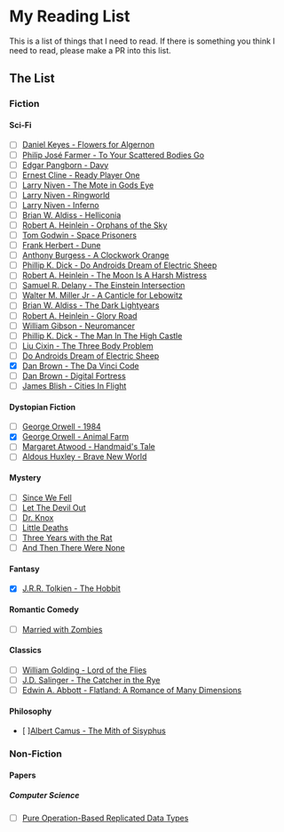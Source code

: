 # My Reading List
This is a list of things that I need to read. If there is something you think I need to read, please make a PR into this list.

## The List
### Fiction
#### Sci-Fi
- [ ] [Daniel Keyes - Flowers for Algernon](http://www.sdfo.org/gj/stories/flowersforalgernon.pdf)
- [ ] [Philip José Farmer - To Your Scattered Bodies Go](https://www.goodreads.com/book/show/189147.To_Your_Scattered_Bodies_Go)
- [ ] [Edgar Pangborn - Davy](https://www.goodreads.com/book/show/920957.Davy)
- [ ] [Ernest Cline - Ready Player One](https://www.goodreads.com/book/show/9969571-ready-player-one)
- [ ] [Larry Niven - The Mote in Gods Eye](https://www.goodreads.com/book/show/100365.The_Mote_in_God_s_Eye)
- [ ] [Larry Niven - Ringworld](https://www.goodreads.com/book/show/61179.Ringworld)
- [ ] [Larry Niven - Inferno](https://www.goodreads.com/book/show/100369.Inferno)
- [ ] [Brian W. Aldiss - Helliconia](https://www.goodreads.com/book/show/672244.Helliconia_Spring)
- [ ] [Robert A. Heinlein - Orphans of the Sky](https://www.goodreads.com/book/show/50832.Orphans_of_the_Sky)
- [ ] [Tom Godwin - Space Prisoners](https://www.goodreads.com/book/show/10537196-space-prisoners-the-survivors)
- [ ] [Frank Herbert - Dune](http://www.dunenovels.com/)
- [ ] [Anthony Burgess - A Clockwork Orange](http://books.wwnorton.com/books/A-Clockwork-Orange/)
- [ ] [Phillip K. Dick - Do Androids Dream of Electric Sheep](https://en.wikipedia.org/wiki/Do_Androids_Dream_of_Electric_Sheep%3F)
- [ ] [Robert A. Heinlein - The Moon Is A Harsh Mistress](https://www.goodreads.com/book/show/16690.The_Moon_is_a_Harsh_Mistress)
- [ ] [Samuel R. Delany - The Einstein Intersection](https://www.goodreads.com/book/show/145354.The_Einstein_Intersection)
- [ ] [Walter M. Miller Jr - A Canticle for Lebowitz](https://www.goodreads.com/book/show/164154.A_Canticle_for_Leibowitz)
- [ ] [Brian W. Aldiss - The Dark Lightyears](https://www.goodreads.com/book/show/1351129.The_Dark_Light_Years)
- [ ] [Robert A. Heinlein - Glory Road](https://www.goodreads.com/book/show/50856.Glory_Road)
- [ ] [William Gibson - Neuromancer](https://www.goodreads.com/book/show/888628.Neuromancer)
- [ ] [Phillip K. Dick - The Man In The High Castle](https://www.goodreads.com/book/show/216363.The_Man_in_the_High_Castle)
- [ ] [Liu Cixin - The Three Body Problem](https://www.goodreads.com/book/show/20518872-the-three-body-problem)
- [ ] [Do Androids Dream of Electric Sheep](https://en.wikipedia.org/wiki/Do_Androids_Dream_of_Electric_Sheep%3F)
- [x] [Dan Brown - The Da Vinci Code](https://www.goodreads.com/book/show/968.The_Da_Vinci_Code)
- [ ] [Dan Brown - Digital Fortress](https://www.goodreads.com/book/show/11125.Digital_Fortress)
- [ ] [James Blish - Cities In Flight](https://www.goodreads.com/book/show/141805.Cities_in_Flight)

#### Dystopian Fiction
- [ ] [George Orwell - 1984](https://www.goodreads.com/book/show/5470.1984)
- [x] [George Orwell - Animal Farm](https://www.goodreads.com/book/show/7613.Animal_Farm)
- [ ] [Margaret Atwood - Handmaid's Tale](https://www.goodreads.com/book/show/38447.The_Handmaid_s_Tale)
- [ ] [Aldous Huxley - Brave New World](https://www.goodreads.com/book/show/5129.Brave_New_World)

#### Mystery
- [ ] [Since We Fell](https://www.goodreads.com/book/show/31751571-since-we-fell)
- [ ] [Let The Devil Out](https://www.goodreads.com/book/show/26114290-let-the-devil-out)
- [ ] [Dr. Knox](https://www.goodreads.com/book/show/27245867-dr-knox)
- [ ] [Little Deaths](https://www.goodreads.com/book/show/27845924-little-deaths)
- [ ] [Three Years with the Rat](https://www.goodreads.com/book/show/27833835-three-years-with-the-rat)
- [ ] [And Then There Were None](https://www.goodreads.com/book/show/16299.And_Then_There_Were_None)

#### Fantasy
- [x] [J.R.R. Tolkien - The Hobbit](https://www.goodreads.com/book/show/5907.The_Hobbit)

#### Romantic Comedy
- [ ] [Married with Zombies](https://www.goodreads.com/book/show/7716140-married-with-zombies)

#### Classics
- [ ] [William Golding - Lord of the Flies](https://www.goodreads.com/book/show/7624.Lord_of_the_Flies)
- [ ] [J.D. Salinger - The Catcher in the Rye](https://www.goodreads.com/book/show/5107.The_Catcher_in_the_Rye)
- [ ] [Edwin A. Abbott - Flatland: A Romance of Many Dimensions](https://www.goodreads.com/book/show/433567.Flatland)

#### Philosophy
- [ ][Albert Camus - The Mith of Sisyphus](https://en.wikipedia.org/wiki/The_Myth_of_Sisyphus)

### Non-Fiction
#### Papers
##### Computer Science
- [ ] [Pure Operation-Based Replicated Data Types](https://arxiv.org/pdf/1710.04469.pdf)
